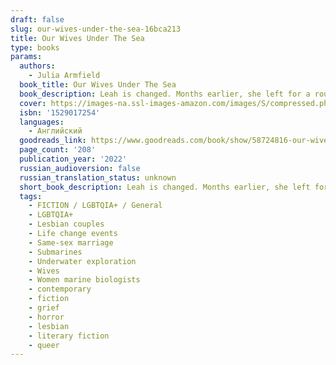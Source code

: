 ```yaml
---
draft: false
slug: our-wives-under-the-sea-16bca213
title: Our Wives Under The Sea
type: books
params:
  authors:
    - Julia Armfield
  book_title: Our Wives Under The Sea
  book_description: Leah is changed. Months earlier, she left for a routine expedition, only this time her submarine sank to the sea floor. When she finally surfaces and returns home, her wife Miri knows that something is wrong. Barely eating and lost in her thoughts, Leah rotates between rooms in their apartment, running the taps morning and night.As Miri searches for answers, desperate to understand what happened below the water, she must face the possibility that the woman she loves is slipping from her grasp.
  cover: https://images-na.ssl-images-amazon.com/images/S/compressed.photo.goodreads.com/books/1636047905i/58724816.jpg
  isbn: '1529017254'
  languages:
    - Английский
  goodreads_link: https://www.goodreads.com/book/show/58724816-our-wives-under-the-sea
  page_count: '208'
  publication_year: '2022'
  russian_audioversion: false
  russian_translation_status: unknown
  short_book_description: Leah is changed. Months earlier, she left for a routine expedition, only this time her submarine sank to the sea floor.
  tags:
    - FICTION / LGBTQIA+ / General
    - LGBTQIA+
    - Lesbian couples
    - Life change events
    - Same-sex marriage
    - Submarines
    - Underwater exploration
    - Wives
    - Women marine biologists
    - contemporary
    - fiction
    - grief
    - horror
    - lesbian
    - literary fiction
    - queer
---
```

